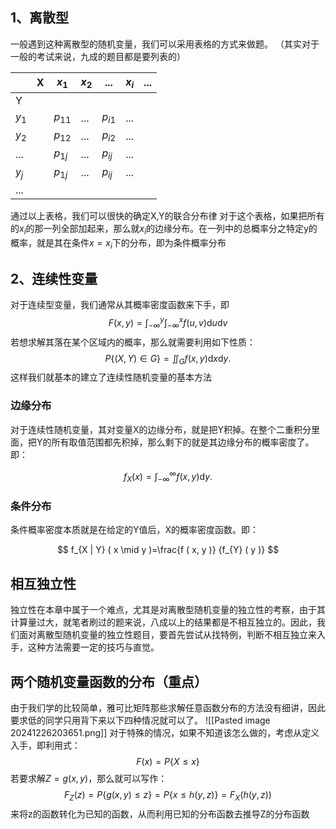 ## 1、离散型
一般遇到这种离散型的随机变量，我们可以采用表格的方式来做题。
（其实对于一般的考试来说，九成的题目都是要列表的）

|       | X   | $x_1$    | $x_2$ | ...      | $x_i$ | ... |
| ----- | --- | -------- | ----- | -------- | ----- | --- |
| Y     |     |          |       |          |       |     |
| $y_1$ |     | $p_{11}$ | ...   | $p_{i1}$ | ...   |     |
| $y_2$ |     | $p_{12}$ | ...   | $p_{i2}$ | ...   |     |
| ...   |     | $p_{1j}$ | ...   | $p_{ij}$ | ...   |     |
| $y_j$ |     | $p_{1j}$ | ...   | $p_{ij}$ | ...   |     |
| ...   |     |          |       |          |       |     |
通过以上表格，我们可以很快的确定X,Y的联合分布律
对于这个表格，如果把所有的$x_i$的那一列全部加起来，那么就$x_i$的边缘分布。在一列中的总概率分之特定y的概率，就是其在条件$x = x_i$下的分布，即为条件概率分布
## 2、连续性变量
对于连续型变量，我们通常从其概率密度函数来下手，即
$$
F ( x, y )=\int_{-\infty}^{y} \int_{-\infty}^{x} f ( u, v ) \mathrm{d} u \mathrm{d} v
$$
若想求解其落在某个区域内的概率，那么就需要利用如下性质：
$$
P \{( X, Y ) \in G \}=\iint_{G} f ( x, y ) \mathrm{d} x \mathrm{d} y. 
$$
这样我们就基本的建立了连续性随机变量的基本方法
### 边缘分布
对于连续性随机变量，其对变量X的边缘分布，就是把Y积掉。在整个二重积分里面，把Y的所有取值范围都先积掉，那么剩下的就是其边缘分布的概率密度了。
即：

$$
f_{X} ( x )=\int_{-\infty}^{\infty} f ( x, y ) \mathrm{d} y. 
$$
### 条件分布
条件概率密度本质就是在给定的Y值后，X的概率密度函数。即：

$$
f_{X | Y} ( x \mid y )=\frac{f ( x, y )} {f_{Y} ( y )} 
$$

## 相互独立性
独立性在本章中属于一个难点，尤其是对离散型随机变量的独立性的考察，由于其计算量过大，就笔者刷过的题来说，八成以上的结果都是不相互独立的。因此，我们面对离散型随机变量的独立性题目，要首先尝试从找特例，判断不相互独立来入手，这种方法需要一定的技巧与直觉。

## 两个随机变量函数的分布（重点）
由于我们学的比较简单，雅可比矩阵那些求解任意函数分布的方法没有细讲，因此要求低的同学只用背下来以下四种情况就可以了。
![[Pasted image 20241226203651.png]]
对于特殊的情况，如果不知道该怎么做的，考虑从定义入手，即利用式：$$F(x) = P\{X\leq x\}$$
若要求解$Z = g(x,y)$，那么就可以写作：$$F_Z(z) = P\{g(x,y)\leq z\} = P\{x\leq h(y,z)\} = F_X(h(y,z))$$来将z的函数转化为已知的函数，从而利用已知的分布函数去推导Z的分布函数

